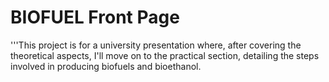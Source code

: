 # BIOFUEL Front Page
'''This project is for a university presentation where, after covering the theoretical aspects, I'll move on to the practical section, detailing the steps involved in producing biofuels and bioethanol.
